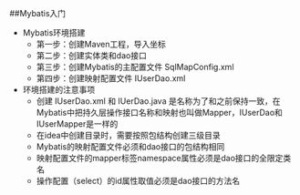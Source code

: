 ##Mybatis入门
* Mybatis环境搭建
    - 第一步：创建Maven工程，导入坐标
    - 第二步：创建实体类和dao接口
    - 第三步：创建Mybatis的主配置文件
            SqlMapConfig.xml
    - 第四步：创建映射配置文件
            IUserDao.xml
* 环境搭建的注意事项
    - 创建 IUserDao.xml 和 IUerDao.java 是名称为了和之前保持一致，在Mybatis中把持久层操作接口名称和映射也叫做Mapper，IUserDao和IUserMapper是一样的
    - 在idea中创建目录时，需要按照包结构创建三级目录
    - Mybatis的映射配置文件必须和dao接口的包结构相同
    - 映射配置文件的mapper标签namespace属性必须是dao接口的全限定类名
    - 操作配置（select）的id属性取值必须是dao接口的方法名